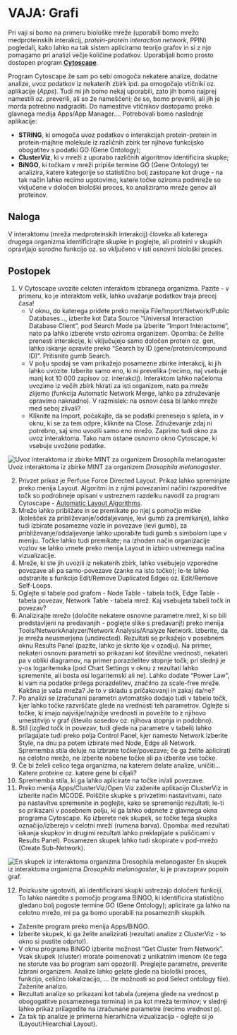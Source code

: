 # VAJA: Grafi

Pri vaji si bomo na primeru biološke mreže (uporabili bomo mrežo medproteinskih interakcij, *protein-protein interaction network*, PPIN) pogledali, kako lahko na tak sistem apliciramo teorijo grafov in si z njo pomagamo pri analizi večje količine podatkov. Uporabljali bomo prosto dostopen program [**Cytoscape**](http://cytoscape.org).

Program Cytoscape že sam po sebi omogoča nekatere analize, dodatne analize, uvoz podatkov iz nekaterih zbirk ipd. pa omogočajo vtičniki oz. aplikacije (*Apps*). Tudi mi jih bomo nekaj uporabili, zato jih bomo najprej namestili oz. preverili, ali so že nameščeni; če so, bomo preverili, ali jih je morda potrebno nadgraditi. Do namestitve vtičnikov dostopamo preko glavnega medija Apps/App Manager.... Potrebovali bomo naslednje aplikacije:
* **STRING**, ki omogoča uvoz podatkov o interakcijah protein-protein in protein-majhne molekule iz različnih zbirk ter njihovo funkcijsko obogatitev s podatki GO (Gene Ontology);
* **ClusterViz**, ki v mreži z uporabo različnih algoritmov identificira skupke;
* **BiNGO**, ki točkam v mreži pripiše termine GO (Gene Ontology) ter analizira, katere kategorije so statistično bolj zastopane kot druge - na tak način lahko recimo ugotovimo, katere točke oziroma podmreže so vključene v določen biološki proces, ko analiziramo mreže genov ali proteinov.

## Naloga

V interaktomu (mreža medproteinskih interakcij) človeka ali katerega drugega organizma identificirajte skupke in poglejte, ali proteini v skupkih opravljajo sorodno funkcijo oz. so vključeno v isti osnovni biološki proces.

## Postopek

1. V Cytoscape uvozite celoten interaktom izbranega organizma. Pazite - v primeru, ko je interaktom velik, lahko uvažanje podatkov traja precej časa!
   * V oknu, do katerega pridete preko menija File/Import/Network/Public Databases..., izberite kot Data Source “Universal Interaction Database Client”, pod Search Mode pa izberite “Import Interactome”, nato pa lahko izberete vrsto oziroma organizem. Opomba: če želite prenesti interakcije, ki vključujejo samo določen protein oz. gen, lahko iskanje opravite preko “Search by ID (gene/protein/compound ID)”. Pritisnite gumb Search.
   * V polju spodaj se vam prikažejo posamezne zbirke interakcij, ki jih lahko uvozite. Izberite samo eno, ki ni prevelika (recimo, naj vsebuje manj kot 10 000 zapisov oz. interakcij). Interaktom lahko načeloma uvozimo iz večih zbirk hkrati za isti organizem, nato pa mreže zlijemo (funkcija Automatic Network Merge, lahko pa združevanje opravimo naknadno). V razmislek: na osnovi česa bi lahko mreže med seboj zlivali?
   * Kliknite na Import, počakajte, da se podatki prenesejo s spleta, in v oknu, ki se za tem odpre, kliknite na Close. Združevanje zdaj ni potrebno, saj smo uvozili samo eno mrežo. Zaprimo tudi okno za uvoz interaktoma. Tako nam ostane osnovno okno Cytoscape, ki vsebuje uvožene podatke.

![Uvoz interaktoma iz zbirke MINT za organizem Drosophila melanogaster](slike/grafi_cytoscape_01.png)
Uvoz interaktoma iz zbirke MINT za organizem *Drosophila melanogaster*.

2. Privzet prikaz je Perfuse Force Directed Layout. Prikaz lahko spreminjate preko menija Layout. Algoritmi in z njimi povezanimi načini razporeditve točk so podrobneje opisani v ustreznem razdelku navodil za program Cytoscape - [Automatic Layout Algorithms](http://manual.cytoscape.org/en/stable/Navigation_and_Layout.html?highlight=layout#automatic-layout-algorithms).
3. Mrežo lahko približate in se premikate po njej s pomočjo miške (kolešček za približevanje/oddaljevanje, levi gumb za premikanje), lahko tudi izbirate posamezne vozle in povezave (levi gumb), za približevanje/oddaljevanje lahko uporabite tudi gumb s simbolom lupe v meniju. Točke lahko tudi premikate; na izhoden način organizacije vozlov se lahko vrnete preko menija Layout in izbiro ustreznega načina vizualizacije.
4. Mreže, ki ste jih uvozili iz nekaterih zbirk, lahko vsebujejo vzporedne povezave ali pa samo-povezave (zanke na isto točko); le-te lahko odstranite s funkcijo Edit/Remove Duplicated Edges oz. Edit/Remove Self-Loops.
5. Oglejte si tabele pod grafom - Node Table - tabela točk, Edge Table - tabela povezav, Network Table - tabela mrež. Kaj vsebujeta tabeli točk in povezav?
6. Analizirajte mrežo (določite nekatere osnovne parametre mrež, ki so bili predstavljeni na predavanjih - poglejte slike s predavanj!) preko menija Tools/NetworkAnalyzer/Network Analysis/Analyze Network. Izberite, da je mreža neusmerjena (undirected). Rezultati se prikažejo v posebnem oknu Results Panel (pazite, lahko je skrito kje v ozadju). Na primer, nekateri osnovni parametri so prikazani kot številčne vrednosti, nekateri pa v obliki diagramov, na primer porazdelitev stopnje točk; pri slednji je y-os logaritemska (pod Chart Settings v oknu z rezultati lahko spremenite, ali bosta osi logaritemski ali ne). Lahko dodate “Power Law”, ki vam na podatke prilega porazdelitev, značilno za scale-free mreže. Kakšna je vaša mreža? Je to v skladu s pričakovanji in zakaj da/ne?
7. Po analizi se izračunani parametri avtomatsko dodajo tudi v tabelo točk, kjer lahko točke razvrščate glede na vrednosti teh parametrov. Oglejte si točke, ki imajo najvišje/najnižje vrednosti in povežite to z njihovo umestitvijo v graf (število sosedov oz. njihova stopnja in podobno).
8. Stil (izgled točk in povezav, tudi glede na parametre v tabeli) lahko prilagajate tudi preko polja Control Panel, kjer namesto Network izberite Style, na dnu pa potem izbirate med Node, Edge ali Network. Sprememba stila deluje na izbrane točke/povezave; če ga želite aplicirati na celotno mrežo, ne izberite nobene točke ali pa izberite vse točke.
9. Če bi želeli celico tega organizma, na katerem delate analize, uničiti... Katere proteine oz. katere gene bi ciljali?
10. Sprememba stila, ki ga lahko aplicirate na točke in/ali povezave.
11. Preko menija Apps/ClusterViz/Open Viz zaženite aplikacijo ClusterViz in izberite način MCODE. Poiščite skupke s privzetimi nastavitvami, nato pa nastavitve spremenite in poglejte, kako se spremenijo rezultati; le-ti so prikazani v posebnem polju, ki ga lahko odpnete z glavnega okna programa Cytoscape. Ko izberete nek skupek, se točke tega skupka označijo/izberejo v celotni mreži (rumena barva). Opomba: med rezultati iskanja skupkov in drugimi rezultati lahko preklapljate s puščicami v Results Panel). Posamezen skupek lahko tudi skopirate v pod-mrežo (Create Sub-Network).

![En skupek iz interaktoma organizma Drosophila melanogaster](slike/grafi_cytoscape_02.png)
En skupek iz interaktoma organizma *Drosophila melanogaster*, ki je pravzaprav popoln graf.

12. Poizkusite ugotoviti, ali identificirani skupki ustrezajo določeni funkciji. To lahko naredite s pomočjo programa BiNGO, ki identificira statistično gledano bolj pogoste termine GO (Gene Ontology); aplicirate ga lahko na celotno mrežo, mi pa ga bomo uporabili na posameznih skupkih.
   * Zaženite program preko menija Apps/BiNGO.
   * Izberite skupek, ki ga želite analizirati (rezultati analize z ClusterViz - to okno si pustite odprto!).
   * V oknu programa BiNGO izberite možnost “Get Cluster from Network”. Vsak skupek (cluster) morate poimenovati z unikatnim imenom (če tega ne storute vas bo program sam opozoril). Preglejte parametre, preverite izbrani organizem. Analize lahko gelate glede na biološki proces, funkcijo, celično lokalizacijo, ... (te možnosti so pod Select ontology file). Zaženite analizo.
   * Rezultati analize so prikazani kot tabela (urejena glede na vrednost p obogogatitve posameznega termina) in pa kot mreža terminov; v slednji lahko prikaz prilagodite na izračunane parametre (recimo vrednost p).
   * Za tak tip analize je primerna hierarhična vizualizacija - oglejte si jo (Layout/Hiearchial Layout).
